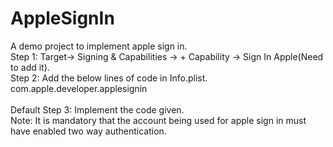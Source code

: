 # AppleSignIn
A demo project to implement apple sign in.    
Step 1: Target-> Signing & Capabilities -> + Capability -> Sign In Apple(Need to add it).    
Step 2: Add the below lines of code in Info.plist.      
<key>com.apple.developer.applesignin</key>    
	<array>   
		<string>Default</string>
	</array>
 Step 3: Implement the code given.    
 Note: It is mandatory that the account being used for apple sign in must have enabled two way authentication.

